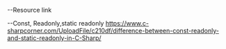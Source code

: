 --Resource link

--Const, Readonly,static readonly
https://www.c-sharpcorner.com/UploadFile/c210df/difference-between-const-readonly-and-static-readonly-in-C-Sharp/

